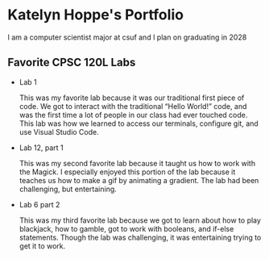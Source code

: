 
# Katelyn Hoppe's Portfolio

I am a computer scientist major at csuf and I plan on graduating in 2028

## Favorite CPSC 120L Labs

* Lab 1

    This was my favorite lab because it was our traditional first piece of code. We got to interact with the traditional “Hello World!” code, and was the first time a lot of people in our class had ever touched code. This lab was how we learned to access our terminals, configure git, and use Visual Studio Code.

* Lab 12, part 1

    This was my second favorite lab because it taught us how to work with the Magick. I especially enjoyed this portion of the lab because it teaches us how to make a gif by animating a gradient. The lab had been challenging, but entertaining.

* Lab 6 part 2

    This was my third favorite lab because we got to learn about how to play blackjack, how to gamble, got to work with booleans, and if-else statements. Though the lab was challenging, it was entertaining trying to get it to work.